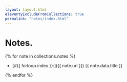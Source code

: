 ```yaml
---
layout: layout.html
eleventyExcludeFromCollections: true
permalink: "notes/index.html"
---
```


# Notes.

{% for note in collections.notes %}

- [#{{ forloop.index }}:]({{ note.url }}) {{ note.data.title }}

{% endfor %}
